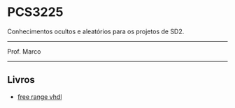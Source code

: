 # PCS3225

Conhecimentos ocultos e aleatórios para os projetos de SD2.

---

Prof. Marco

---

## Livros
-   [free range vhdl](https://github.com/fabriziotappero/Free-Range-VHDL-book)

